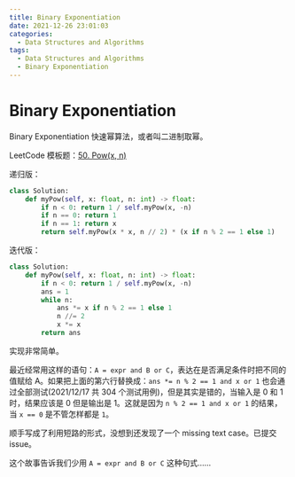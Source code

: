 ```yaml
---
title: Binary Exponentiation 
date: 2021-12-26 23:01:03
categories: 
  - Data Structures and Algorithms
tags: 
  - Data Structures and Algorithms
  - Binary Exponentiation 
---
```


# Binary Exponentiation

Binary Exponentiation 快速幂算法，或者叫二进制取幂。

LeetCode 模板题：[50. Pow(x, n)](https://leetcode-cn.com/problems/powx-n/)

递归版：

```python bi-exp-recur.py
class Solution:
    def myPow(self, x: float, n: int) -> float:
        if n < 0: return 1 / self.myPow(x, -n)
        if n == 0: return 1
        if n == 1: return x
        return self.myPow(x * x, n // 2) * (x if n % 2 == 1 else 1)
```

迭代版：

```python bi-exp-iter-1.py
class Solution:
    def myPow(self, x: float, n: int) -> float:
        if n < 0: return 1 / self.myPow(x, -n)
        ans = 1
        while n:
            ans *= x if n % 2 == 1 else 1
            n //= 2
            x *= x
        return ans
```

实现非常简单。

最近经常用这样的语句：`A = expr and B or C`，表达在是否满足条件时把不同的值赋给 A。如果把上面的第六行替换成：`ans *= n % 2 == 1 and x or 1` 也会通过全部测试(2021/12/17 共 304 个测试用例)，但是其实是错的，当输入是 0 和 1 时，结果应该是 0 但是输出是 1。这就是因为 `n % 2 == 1 and x or 1` 的结果，当 `x == 0` 是不管怎样都是 `1`。

顺手写成了利用短路的形式，没想到还发现了一个 missing text case。已提交 issue。

这个故事告诉我们少用 `A = expr and B or C` 这种句式……
